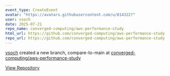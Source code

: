 ```yaml
---
event_type: CreateEvent
avatar: "https://avatars.githubusercontent.com/u/814322?"
user: vsoch
date: 2025-07-21
repo_name: converged-computing/aws-performance-study
html_url: https://github.com/converged-computing/aws-performance-study
repo_url: https://github.com/converged-computing/aws-performance-study
---
```


<a href='https://github.com/vsoch' target='_blank'>vsoch</a> created a new branch, compare-to-main at <a href='https://github.com/converged-computing/aws-performance-study' target='_blank'>converged-computing/aws-performance-study</a>

<a href='https://github.com/converged-computing/aws-performance-study' target='_blank'>View Repository</a>